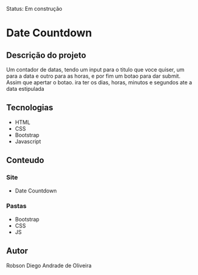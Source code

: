 Status: Em construção


# Date Countdown

## Descrição do projeto

Um contador de datas, tendo um input para o titulo que voce quiser, um para a data e outro para as horas, e por fim um botao para dar submit. Assim que apertar o botao. ira ter os dias, horas, minutos e segundos ate a data estipulada 

## Tecnologias

* HTML
* CSS
* Bootstrap
* Javascript

## Conteudo

### Site
 
* Date Countdown

### Pastas

* Bootstrap
* CSS
* JS

## Autor

Robson Diego Andrade de Oliveira